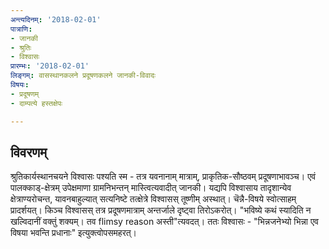 ```yaml
---
अन्त्यदिनम्: '2018-02-01'
पात्राणि:
- जानकी
- श्रुतिः
- विश्वासः
प्रारम्भः: '2018-02-01'
लिङ्गम्: वासस्थानकलने प्रदूषणकलने जानकी-विवादः
विषयः:
- प्रदूषणम्
- दाम्पत्ये हस्तक्षेपः

---
```


## विवरणम्
श्रुतिकार्यस्थानचयने विश्वासः पश्यति स्म - तत्र यवनानाम् मात्राम्, प्राकृतिक-सौष्ठवम् प्रदूषणाभावञ्च। एवं पालक्काड्-क्षेत्रम् उपेक्षमाणा ग्रामनिभन्तन् मास्त्वित्यवादीत् जानकी। यद्यपि विश्वासाय तादृशान्येव क्षेत्राण्यरोचन्त, यावनबाहुल्यात् सत्यनिष्टे तत्क्षेत्रे विश्वासस् तूष्णीम् अस्थात्।
चॆन्नै-विषये स्वोत्साहम् प्रादर्शयत्। किञ्च विश्वासस् तत्र प्रदूषणमात्राम् अन्तर्जाले दृष्ट्वा तिरोऽकरोत्। "भविष्ये कथं स्यादिति न खल्विदानीं वक्तुं शक्यम्। तव flimsy reason अस्ती"त्यवदत्। ततः विश्वासः - "भिन्नजनेभ्यो भिन्ना एव विषया भवन्ति प्रधानाः" इत्युक्त्वोपसमहरत्।

